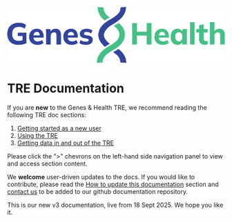 ![Genes and Health logo](images/branding/genes-and-health-logo-blue-green.svg)

# TRE Documentation

If you are **new** to the Genes & Health TRE, we recommend reading the following TRE doc sections:

1. [Getting started as a new user](getting-started-as-a-new-user/what-is-a-tre.md)
2. [Using the TRE](using-the-tre/understanding-tre-folders-and-buckets.md)
3. [Getting data in and out of the TRE](getting-data-in-and-out-of-the-TRE/requesting-data-out-of-the-TRE.md)

Please click the ">" chevrons on the left-hand side navigation panel to view and access section content. 

We **welcome** user-driven updates to the docs.  If you would like to contribute, please read the [How to update this documentation](how-tos/how-to-update-this-documentation.md) section and [contact us](mailto:genesandhealth@qmul.ac.uk) to be added to our github documentation repository.

This is our new v3 documentation, live from 18 Sept 2025. We hope you like it.

<!--
<div class="grid cards">
  
    <a href="getting-started-as-a-new-user" class="md-button md-button--primary">Getting started</a>
 
    <a href="page2.md" class="md-button md-button--primary">How to guide</a>
  
    <a href="explainers" class="md-button md-button--primary">Explainers</a>
  
    <a href="page4.md" class="md-button md-button--primary">Other documents</a>

</div>
-->
